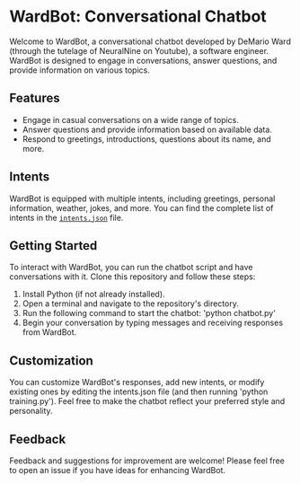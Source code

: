 # WardBot: Conversational Chatbot

Welcome to WardBot, a conversational chatbot developed by DeMario Ward (through the tutelage of NeuralNine on Youtube), a software engineer. WardBot is designed to engage in conversations, answer questions, and provide information on various topics.

## Features

- Engage in casual conversations on a wide range of topics.
- Answer questions and provide information based on available data.
- Respond to greetings, introductions, questions about its name, and more.

## Intents

WardBot is equipped with multiple intents, including greetings, personal information, weather, jokes, and more. You can find the complete list of intents in the [`intents.json`](intents.json) file.

## Getting Started

To interact with WardBot, you can run the chatbot script and have conversations with it. Clone this repository and follow these steps:

1. Install Python (if not already installed).
2. Open a terminal and navigate to the repository's directory.
3. Run the following command to start the chatbot: 'python chatbot.py'
4. Begin your conversation by typing messages and receiving responses from WardBot.

## Customization

You can customize WardBot's responses, add new intents, or modify existing ones by editing the intents.json file (and then running 'python training.py'). Feel free to make the chatbot reflect your preferred style and personality.

## Feedback

Feedback and suggestions for improvement are welcome! Please feel free to open an issue if you have ideas for enhancing WardBot.


